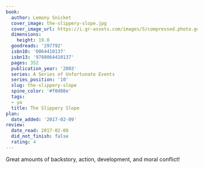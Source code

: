 ```yaml
---
book:
  author: Lemony Snicket
  cover_image: the-slippery-slope.jpg
  cover_image_url: https://i.gr-assets.com/images/S/compressed.photo.goodreads.com/books/1518835363l/297792._SX98_.jpg
  dimensions:
    height: 19.0
  goodreads: '297792'
  isbn10: '0064410137'
  isbn13: '9780064410137'
  pages: 352
  publication_year: '2003'
  series: A Series of Unfortunate Events
  series_position: '10'
  slug: the-slippery-slope
  spine_color: '#f0d08e'
  tags:
  - ya
  title: The Slippery Slope
plan:
  date_added: '2017-02-09'
review:
  date_read: 2017-02-08
  did_not_finish: false
  rating: 4
---
```


Great amounts of backstory, action, development, and moral conflict!
